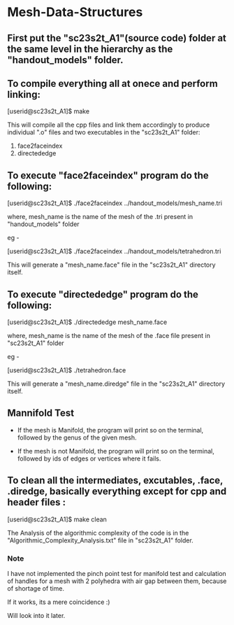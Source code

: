 # Mesh-Data-Structures


## First put the "sc23s2t_A1"(source code) folder at the same level in the hierarchy as the "handout_models" folder.


## To compile everything all at onece and perform linking:

[userid@sc23s2t_A1]$ make

This will compile all the cpp files and link them accordingly to produce individual ".o" files and two executables in the "sc23s2t_A1" folder:
  1. face2faceindex 
  2. directededge

## To execute "face2faceindex" program do the following:

[userid@sc23s2t_A1]$ ./face2faceindex ../handout_models/mesh_name.tri

where, mesh_name is the name of the mesh of the .tri present in "handout_models" folder 

eg -

[userid@sc23s2t_A1]$ ./face2faceindex ../handout_models/tetrahedron.tri

This will generate a "mesh_name.face" file in the "sc23s2t_A1" directory itself.
 

## To execute "directededge" program do the following:

[userid@sc23s2t_A1]$ ./directededge mesh_name.face

where, mesh_name is the name of the mesh of the .face file present in "sc23s2t_A1" folder 

eg -

[userid@sc23s2t_A1]$ ./tetrahedron.face

This will generate a "mesh_name.diredge" file in the "sc23s2t_A1" directory itself.

## Mannifold Test

- If the mesh is Manifold, the program will print so on the terminal, followed by the genus of the given mesh.

- If the mesh is not Manifold, the program will print so on the terminal, followed by ids of edges or vertices where it fails.


## To clean all the intermediates, excutables, .face, .diredge, basically everything except for cpp and header files :

[userid@sc23s2t_A1]$ make clean


The Analysis of the algorithmic complexity of the code is in the "Algorithmic_Complexity_Analysis.txt" file in "sc23s2t_A1" folder.


### Note 

I have not implemented the pinch point test for manifold test and calculation of handles for a mesh with 2 polyhedra with air gap between them, because of shortage of time. 

If it works, its a mere coincidence :)

Will look into it later.
